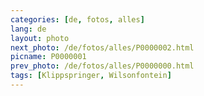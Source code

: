 ```yaml
---
categories: [de, fotos, alles]
lang: de
layout: photo
next_photo: /de/fotos/alles/P0000002.html
picname: P0000001
prev_photo: /de/fotos/alles/P0000000.html
tags: [Klippspringer, Wilsonfontein]
---
```

